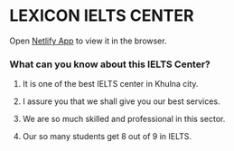 # LEXICON IELTS CENTER


Open [Netlify App](https://ecstatic-haibt-6bed89.netlify.app/services) to view it in the browser.



### What can you know about this IELTS Center?

1. It is one of the best IELTS center in Khulna city.

2. I assure you that we shall give you our best services.

3. We are so much skilled and professional in this sector.

4. Our so many students get 8 out of 9 in IELTS.

